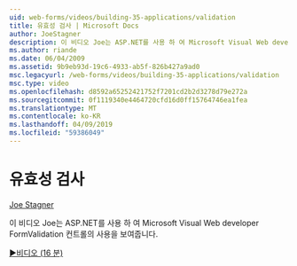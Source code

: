 ```yaml
---
uid: web-forms/videos/building-35-applications/validation
title: 유효성 검사 | Microsoft Docs
author: JoeStagner
description: 이 비디오 Joe는 ASP.NET를 사용 하 여 Microsoft Visual Web developer FormValidation 컨트롤의 사용을 보여줍니다.
ms.author: riande
ms.date: 06/04/2009
ms.assetid: 9b9eb93d-19c6-4933-ab5f-826b427a9ad0
msc.legacyurl: /web-forms/videos/building-35-applications/validation
msc.type: video
ms.openlocfilehash: d8592a65252421752f7201cd2b2d3278d79e272a
ms.sourcegitcommit: 0f1119340e4464720cfd16d0ff15764746ea1fea
ms.translationtype: MT
ms.contentlocale: ko-KR
ms.lasthandoff: 04/09/2019
ms.locfileid: "59386049"
---
```

# <a name="validation"></a>유효성 검사

[Joe Stagner](https://github.com/JoeStagner)

이 비디오 Joe는 ASP.NET를 사용 하 여 Microsoft Visual Web developer FormValidation 컨트롤의 사용을 보여줍니다.

[&#9654;비디오 (16 분)](https://channel9.msdn.com/Blogs/ASP-NET-Site-Videos/validation)

